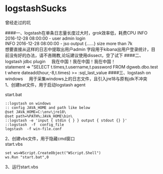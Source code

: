 # logstashSucks
曾经走过的坑

####一、logstash在单条日志量长度过大时，grok效率低，耗费CPU
INFO 2016-12-28 08:00:00 - user admin login    
INFO 2016-12-28 08:00:00 - jso output {......} size more than 7k    
想要直接从这样的日志中提取出用户admin 字段用于kibana出用户登录统计，目前没有好的办法，请不吝赐教,论坛建议使用dissect，空了试下
####二、logstash jdbc plugin    
我在中国！我在中国！我在中国！    
	statement => "SELECT t.times,t.username,t.password FROM dgweb.dbo.test t where dateadd(hour,-8,t.times) >= :sql_last_value
####三、logstash on windows    
用于采集windows上的日志文件，且引入jre18与原有jdk不冲突    
1、创建bat文件，用于启动logstash agent    

start.bat

```
::logstash on windows 
:: config JAVA_HOME and path like below
@set JAVA_HOME=C:\env\jre18\
@set path=%PATH%;JAVA_HOME\bin\
::logstash -e 'input { stdin { } } output { stdout {} }'
::logstash  -f  config_file
logstash  -f win-file.conf
```


2、创建vbs文件，用于隐藏cmd窗口    
start.vbs

```
set ws=WScript.CreateObject("WScript.Shell") 
ws.Run "start.bat",0
```

3、运行start.vbs
